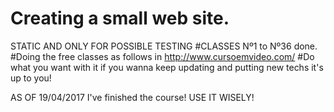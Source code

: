 # Creating a small web site.
STATIC AND ONLY FOR POSSIBLE TESTING
#CLASSES Nº1 to Nº36 done.
#Doing the free classes as follows in http://www.cursoemvideo.com/
#Do what you want with it if you wanna keep updating and putting new techs it's up to you!



AS OF 19/04/2017 I've finished the course! USE IT WISELY!
